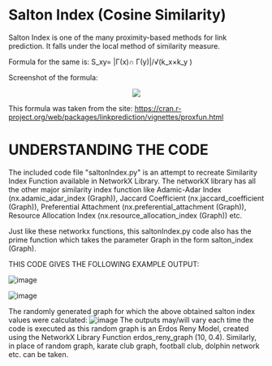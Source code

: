 # Salton Index (Cosine Similarity)

Salton Index is one of the many proximity-based methods for link prediction. It falls under the local method of similarity measure.

Formula for the same is:
S_xy=  |Γ(x)∩ Γ(y)|/√(k_x×k_y )

Screenshot of the formula:
<p align = "center">
<img src = "https://user-images.githubusercontent.com/55135657/163159328-0268d802-3f9d-43f1-b3ce-cb30ae0dbfa3.png">
</p>
  
This formula was taken from the site: https://cran.r-project.org/web/packages/linkprediction/vignettes/proxfun.html

# UNDERSTANDING THE CODE

The included code file "saltonIndex.py" is an attempt to recreate Similarity Index Function available in NetworkX Library. The networkX library has all the other major similarity index function like Adamic-Adar Index (nx.adamic_adar_index (Graph)), Jaccard Coefficient (nx.jaccard_coefficient (Graph)), Preferential Attachment (nx.preferential_attachment (Graph)), Resource Allocation Index (nx.resource_allocation_index (Graph)) etc.

Just like these networkx functions, this saltonIndex.py code also has the prime function which takes the parameter Graph in the form salton_index (Graph).

THIS CODE GIVES THE FOLLOWING EXAMPLE OUTPUT:

![image](https://user-images.githubusercontent.com/55135657/163157901-b961c22f-c34d-407f-9254-d6a19a340fe8.png)

![image](https://user-images.githubusercontent.com/55135657/163158000-e25c699b-1bd3-4b0a-9138-848a561dd5e8.png)

The randomly generated graph for which the above obtained salton index values were calculated:
![image](https://user-images.githubusercontent.com/55135657/163157711-a2f1754d-5bea-47ba-8d60-57670eea5929.png)
The outputs may/will vary each time the code is executed as this random graph is an Erdos Reny Model, created using the NetworkX Library Function erdos_reny_graph (10, 0.4). Similarly, in place of random graph, karate club graph, football club, dolphin network etc. can be taken.
